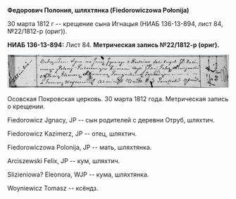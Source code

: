 **Федорович Полония, шляхтянка (Fiedorowiczowa Połonija)**

30 марта 1812 г -- крещение сына Игнацыя (НИАБ 136-13-894, лист 84,
№22/1812-р (ориг)).

**НИАБ 136-13-894:** Лист 84. **Метрическая запись №22/1812-р (ориг).**

![](./media/413cf7ed814bae1a98012690b2c1c5df937dc2af.png)

Осовская Покровская церковь. 30 марта 1812 года. Метрическая запись о
крещении.

Fiedorowicz Jgnacy, JP -- сын родителей с деревни Отруб, шляхтич.

Fiedorowicz Kazimerz, JP -- отец, шляхтич.

Fiedorowiczowa Polonija, JP -- мать, шляхтянка.

Arciszewski Felix, JP -- кум, шляхтич.

Slizieniowa? Eleonora, WJP -- кума, шляхтянка.

Woyniewicz Tomasz -- ксёндз.
